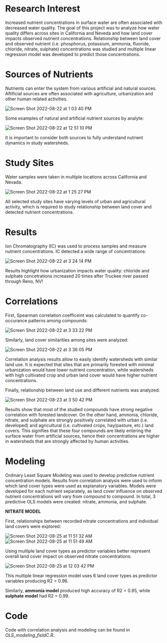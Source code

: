 # Research Interest

Increased nutrient concentrations in surface water are often associated with decreased water quality. The goal of this project was to analyze how water quality differs across sites in California and Neveda and how land cover impacts observed nutrient concentrations. Relationship between land cover and observed nutrient (i.e. phosphorus, potassium, ammonia, fluoride, chloride, nitrate, sulphate) concentrations was studied and multiple linear regression model was developed to predict those concentrations.

# Sources of Nutrients

Nutrients can enter the system from various artificial and natural sources. Aftificial sources are often associated with agriculture, urbanization and other human related activities. 

![Screen Shot 2022-08-22 at 1 03 40 PM](https://user-images.githubusercontent.com/111301407/185978243-b4efa836-019b-4383-9aa3-dbf21b4cae28.png)

Some examples of natural and artificial nutrient sources by analyte:

![Screen Shot 2022-08-22 at 12 51 10 PM](https://user-images.githubusercontent.com/111301407/185976533-8090d8f1-8e9d-4f4e-a579-6d3ad7911eeb.png)

It is important to consider both sources to fully understand nutrient dynamics in study watersheds.

# Study Sites

Water samples were taken in multiple locations across California and Nevada. 

![Screen Shot 2022-08-22 at 1 25 27 PM](https://user-images.githubusercontent.com/111301407/185982274-f7fa8081-645c-4b20-a5a9-1b2449a144f5.png)

All selected study sites have varying levels of urban and agricultural activity, which is required to study relationship between land cover and detected nutrient concentrations. 

# Results

Ion Chromatography (IC) was used to process samples and measure nutrient concentrations. IC detected a wide range of concentrations:

![Screen Shot 2022-08-22 at 3 24 14 PM](https://user-images.githubusercontent.com/111301407/186002836-fdf9b45c-4dd6-4357-ac72-1db5ad5bf611.png)

Results highlight how urbanization impacts water quality: chloride and sulphate concetrations increased 20 times after Truckee river passed through Reno, NV!

# Correlations 

First, Spearman correlation coefficeint was calculated to quantify co-occurance patterns among compounds:

![Screen Shot 2022-08-22 at 3 33 22 PM](https://user-images.githubusercontent.com/111301407/186003734-5953d90a-b079-4e07-bb63-a8a8d98f2974.png)

Similarly, land cover similarities among sites were analyzed:

![Screen Shot 2022-08-22 at 3 36 05 PM](https://user-images.githubusercontent.com/111301407/186004200-e283f6e9-96c5-4f04-ab89-d06f08d865c3.png)

Correlation analysis results allow to easily identify watersheds with similar land use. It is expected that sites that are primarily forested with minimal urbanization would have lower nutrient concentration, while watersheds with high cultivated crop and urban land cover would have higher nutrient concentrations.

Finally, relationship between land use and different nutrients was analyzed:

![Screen Shot 2022-08-23 at 3 50 42 PM](https://user-images.githubusercontent.com/111301407/186253122-1a62973a-a466-4261-8670-aade09aea1e8.png)

Results show that most of the studied compounds have strong negative correlation with forested landcover. On the other hand, ammonia, chloride, nitrate, and sulphate are strongly positively correlated with urban (i.e. developed) and agricultural (i.e. cultivated crops, hay/pasture, etc.) land covers. This signifies that these four compounds are likely entering the surface water from artificial sources, hence their concentrations are higher in watersheds that are strongly affected by human activities. 

# Modeling

Ordinary Least Square Modeling was used to develop predictive nutrient concentration models. Results from correlation analysis were used to inform which land cover types were used as explanatory variables. Models were developed for each nutrient separately, as land cover influence on observed nutrient concentrations will vary from compound to compound. In total, 3 predictive OLS models were created: nitrate, ammonia, and sulphate. 

**NITRATE MODEL**

First, relationships between recorded nitrate concentrations and individual land covers were explored:

![Screen Shot 2022-08-25 at 11 51 32 AM](https://user-images.githubusercontent.com/111301407/186712023-1e5c9ebd-6fd8-4469-bbcd-cd4e32250754.png)
![Screen Shot 2022-08-25 at 11 51 49 AM](https://user-images.githubusercontent.com/111301407/186712051-22887c82-d412-4e77-9204-5a3d1ab56074.png)
 
Using multiple land cover types as predictor variables better represent overall land cover impact on observed nitrate concentrations:

![Screen Shot 2022-08-25 at 12 03 42 PM](https://user-images.githubusercontent.com/111301407/186714578-5e5ae523-e86b-4635-916a-356538e96dbe.png)

This multiple linear regression model uses 6 land cover types as predictor variables producing R2 = 0.96.

Similarly, **ammonia model** produced high accuracy of R2 = 0.95, while **sulphate model** had R2 = 0.99. 

# Code

Code with correlation analysis and modeling can be found in *OLS_modeling_fieldC.R*.
